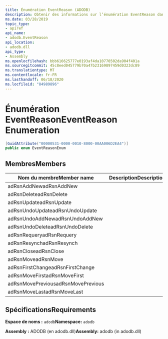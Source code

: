 ```yaml
---
title: Énumération EventReason (ADODB)
description: Obtenir des informations sur l’énumération EventReason dans .NET. Cette énumération se trouve dans l’espace de noms ADODB et l’assembly ADODB (dans la bibliothèque de adodb.dll).
ms.date: 03/28/2019
topic_type:
- apiref
api_name:
- adodb.EventReason
api_location:
- adodb.dll
api_type:
- Assembly
ms.openlocfilehash: bbb616625777e0193af4da10770502da904f401a
ms.sourcegitcommit: 45c8eed045779b70a47b23169897459d0323dc89
ms.translationtype: MT
ms.contentlocale: fr-FR
ms.lasthandoff: 06/18/2020
ms.locfileid: "84989896"
---
```

# <a name="eventreason-enumeration"></a><span data-ttu-id="619dc-104">Énumération EventReason</span><span class="sxs-lookup"><span data-stu-id="619dc-104">EventReason Enumeration</span></span>

```csharp
[GuidAttribute("00000531-0000-0010-8000-00AA006D2EA4")]
public enum EventReasonEnum
```

## <a name="members"></a><span data-ttu-id="619dc-105">Membres</span><span class="sxs-lookup"><span data-stu-id="619dc-105">Members</span></span>

| <span data-ttu-id="619dc-106">Nom du membre</span><span class="sxs-lookup"><span data-stu-id="619dc-106">Member name</span></span>  | <span data-ttu-id="619dc-107">Description</span><span class="sxs-lookup"><span data-stu-id="619dc-107">Description</span></span>  |
|---|---|
|<span data-ttu-id="619dc-108">adRsnAddNew</span><span class="sxs-lookup"><span data-stu-id="619dc-108">adRsnAddNew</span></span>  |   |
|<span data-ttu-id="619dc-109">adRsnDelete</span><span class="sxs-lookup"><span data-stu-id="619dc-109">adRsnDelete</span></span>  |   |
|<span data-ttu-id="619dc-110">adRsnUpdate</span><span class="sxs-lookup"><span data-stu-id="619dc-110">adRsnUpdate</span></span>  |   |
|<span data-ttu-id="619dc-111">adRsnUndoUpdate</span><span class="sxs-lookup"><span data-stu-id="619dc-111">adRsnUndoUpdate</span></span>  |   |
|<span data-ttu-id="619dc-112">adRsnUndoAddNew</span><span class="sxs-lookup"><span data-stu-id="619dc-112">adRsnUndoAddNew</span></span>  |   |
|<span data-ttu-id="619dc-113">adRsnUndoDelete</span><span class="sxs-lookup"><span data-stu-id="619dc-113">adRsnUndoDelete</span></span>  |   |
|<span data-ttu-id="619dc-114">adRsnRequery</span><span class="sxs-lookup"><span data-stu-id="619dc-114">adRsnRequery</span></span>  |   |
|<span data-ttu-id="619dc-115">adRsnResynch</span><span class="sxs-lookup"><span data-stu-id="619dc-115">adRsnResynch</span></span>  |   |
| <span data-ttu-id="619dc-116">adRsnClose</span><span class="sxs-lookup"><span data-stu-id="619dc-116">adRsnClose</span></span>  |   |
| <span data-ttu-id="619dc-117">adRsnMove</span><span class="sxs-lookup"><span data-stu-id="619dc-117">adRsnMove</span></span>  |   |
| <span data-ttu-id="619dc-118">adRsnFirstChange</span><span class="sxs-lookup"><span data-stu-id="619dc-118">adRsnFirstChange</span></span>  |   |
| <span data-ttu-id="619dc-119">adRsnMoveFirst</span><span class="sxs-lookup"><span data-stu-id="619dc-119">adRsnMoveFirst</span></span>  |   |
| <span data-ttu-id="619dc-120">adRsnMovePrevious</span><span class="sxs-lookup"><span data-stu-id="619dc-120">adRsnMovePrevious</span></span>  |   |
| <span data-ttu-id="619dc-121">adRsnMoveLast</span><span class="sxs-lookup"><span data-stu-id="619dc-121">adRsnMoveLast</span></span>  |   |

## <a name="requirements"></a><span data-ttu-id="619dc-122">Spécifications</span><span class="sxs-lookup"><span data-stu-id="619dc-122">Requirements</span></span>

<span data-ttu-id="619dc-123">**Espace de noms :** `adodb`</span><span class="sxs-lookup"><span data-stu-id="619dc-123">**Namespace:** `adodb`</span></span>

<span data-ttu-id="619dc-124">**Assembly :** ADODB (en adodb.dll)</span><span class="sxs-lookup"><span data-stu-id="619dc-124">**Assembly:** adodb (in adodb.dll)</span></span>
